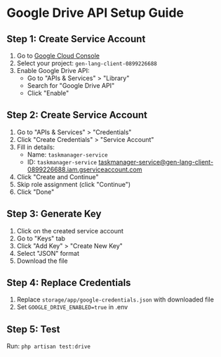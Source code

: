 # Google Drive API Setup Guide

## Step 1: Create Service Account
1. Go to [Google Cloud Console](https://console.cloud.google.com/)
2. Select your project: `gen-lang-client-0899226688`
3. Enable Google Drive API:
   - Go to "APIs & Services" > "Library"
   - Search for "Google Drive API"
   - Click "Enable"

## Step 2: Create Service Account
1. Go to "APIs & Services" > "Credentials"
2. Click "Create Credentials" > "Service Account"
3. Fill in details:
   - Name: `taskmanager-service`
   - ID: `taskmanager-service`
   taskmanager-service@gen-lang-client-0899226688.iam.gserviceaccount.com
4. Click "Create and Continue"
5. Skip role assignment (click "Continue")
6. Click "Done"

## Step 3: Generate Key
1. Click on the created service account
2. Go to "Keys" tab
3. Click "Add Key" > "Create New Key"
4. Select "JSON" format
5. Download the file

## Step 4: Replace Credentials
1. Replace `storage/app/google-credentials.json` with downloaded file
2. Set `GOOGLE_DRIVE_ENABLED=true` in .env

## Step 5: Test
Run: `php artisan test:drive`